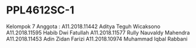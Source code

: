 # PPL4612SC-1
Kelompok 7
Anggota :
A11.2018.11442	Aditya Teguh Wicaksono
A11.2018.11595	Habib Dwi Fatullah 
A11.2018.11577	Rully Nauvaldy Mahendra
A11.2018.11453	Adin Zidan Farizi
A11.2018.10974	Muhammad Iqbal Rabbani
